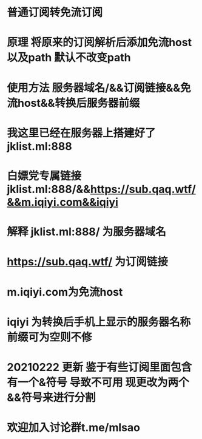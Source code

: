 # 普通订阅转免流订阅 
# 原理  将原来的订阅解析后添加免流host以及path 默认不改变path
# 使用方法   服务器域名/&&订阅链接&&免流host&&转换后服务器前缀
#  我这里已经在服务器上搭建好了    jklist.ml:888
# 白嫖党专属链接  jklist.ml:888/&&https://sub.qaq.wtf/&&m.iqiyi.com&&iqiyi  
# 解释  jklist.ml:888/  为服务器域名
# https://sub.qaq.wtf/ 为订阅链接
# m.iqiyi.com为免流host 
# iqiyi 为转换后手机上显示的服务器名称前缀可为空则不修
# 20210222 更新   鉴于有些订阅里面包含有一个&符号  导致不可用  现更改为两个&&符号来进行分割
# 欢迎加入讨论群t.me/mlsao
